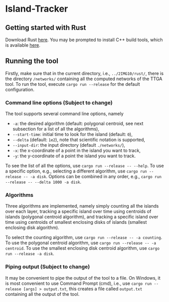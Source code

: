 # Island-Tracker

## Getting started with Rust
Download Rust [here](https://www.rust-lang.org/learn/get-started). You may be prompted to install C++ build tools, which is available [here](https://visualstudio.microsoft.com/visual-cpp-build-tools/).

## Running the tool
Firstly, make sure that in the current directory, i.e., `../2IMG10/rust/`, there is the directory `/networks/` containing all the computed networks of the TTGA tool. To run the tool, execute `cargo run --release` for the default configuration. 

### Command line options (Subject to change)
The tool supports several command line options, namely

* `-a`: the desired algorithm (default: polygonal centroid, see next subsection for a list of all the algorithms),
* `--start-time`: initial time to look for the island (default: `0`),
* `--delta` (default: `1e2`), note that scientific notation is supported,
* `--input-dir`: the input directory (default `./networks/`),
* `-x`: the x-coordinate of a point in the island you want to track,
* `-y`: the y-coordinate of a point the island you want to track.

To see the list of all the options, use `cargo run --release -- --help`. To use a specific option, e.g., selecting a different algorithm, use `cargo run --release -- -a disk`. Options can be combined in any order, e.g., `cargo run --release -- --delta 1000 -a disk`.

### Algorithms
Three algorithms are implemented, namely simply counting all the islands over each layer, tracking a specific island over time using centroids of islands (polygonal centroid algorithm), and tracking a specific island over time using centroids of smallest enclosing disks of islands (smallest enclosing disk algorithm).

To select the counting algorithm, use `cargo run --release -- -a counting`. To use the polygonal centroid algorithm, use `cargo run --release -- -a centroid`. To use the smallest enclosing disk centroid algorithm, use `cargo run --release -a disk`.


### Piping output (Subject to change)
It may be convenient to pipe the output of the tool to a file. On Windows, it is most convenient to use Command Prompt (cmd), i.e., use `cargo run --release [args] > output.txt`, this creates a file called `output.txt` containing all the output of the tool. 